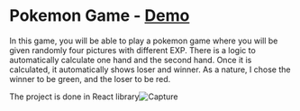  # Pokemon Game - [Demo](https://candid-paprenjak-f67806.netlify.app/)

In this game, you will be able to play a pokemon game where you will be given randomly four pictures with different EXP. There is a logic to automatically calculate one hand and the second hand. Once it is calculated, it automatically shows loser and winner. As a nature, I chose the winner to be green, and the loser to be red. 

The project is done in React library![Capture](https://user-images.githubusercontent.com/73712305/184066744-fba4b582-2285-4b6a-a1a7-9bb51cddaa51.PNG)
